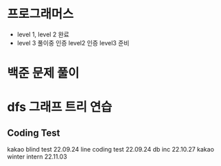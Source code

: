 # 프로그래머스
- level 1, level 2 완료
- level 3 풀이중
인증 level2
인증 level3 준비

# 백준 문제 풀이

# dfs 그래프 트리 연습

## Coding Test

kakao blind test 22.09.24
line coding test 22.09.24
db inc           22.10.27
kakao winter intern 22.11.03
